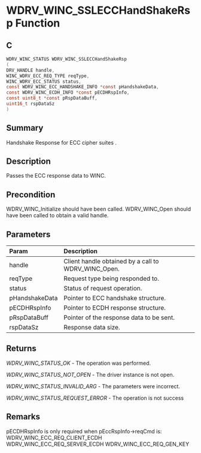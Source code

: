 # WDRV_WINC_SSLECCHandShakeRsp Function

## C

```c
WDRV_WINC_STATUS WDRV_WINC_SSLECCHandShakeRsp
(
DRV_HANDLE handle,
WINC_WDRV_ECC_REQ_TYPE reqType,
WINC_WDRV_ECC_STATUS status,
const WDRV_WINC_ECC_HANDSHAKE_INFO *const pHandshakeData,
const WDRV_WINC_ECDH_INFO *const pECDHRspInfo,
const uint8_t *const pRspDataBuff,
uint16_t rspDataSz
)
```

## Summary

Handshake Response for ECC cipher suites .  

## Description

Passes the ECC response data to WINC.

## Precondition

WDRV_WINC_Initialize should have been called. WDRV_WINC_Open should have been called to obtain a valid handle.  

## Parameters

| Param | Description |
|:----- |:----------- |
| handle | Client handle obtained by a call to WDRV_WINC_Open. |
| reqType | Request type being responded to. |
| status | Status of request operation. |
| pHandshakeData | Pointer to ECC handshake structure. |
| pECDHRspInfo | Pointer to ECDH response structure. |
| pRspDataBuff | Pointer of the response data to be sent. |
| rspDataSz | Response data size.  

## Returns

*WDRV_WINC_STATUS_OK* - The operation was performed.

*WDRV_WINC_STATUS_NOT_OPEN* - The driver instance is not open.

*WDRV_WINC_STATUS_INVALID_ARG* - The parameters were incorrect.

*WDRV_WINC_STATUS_REQUEST_ERROR* - The operation is not success
 

## Remarks

pECDHRspInfo is only required when pEccRspInfo->reqCmd is: WDRV_WINC_ECC_REQ_CLIENT_ECDH WDRV_WINC_ECC_REQ_SERVER_ECDH WDRV_WINC_ECC_REQ_GEN_KEY  


